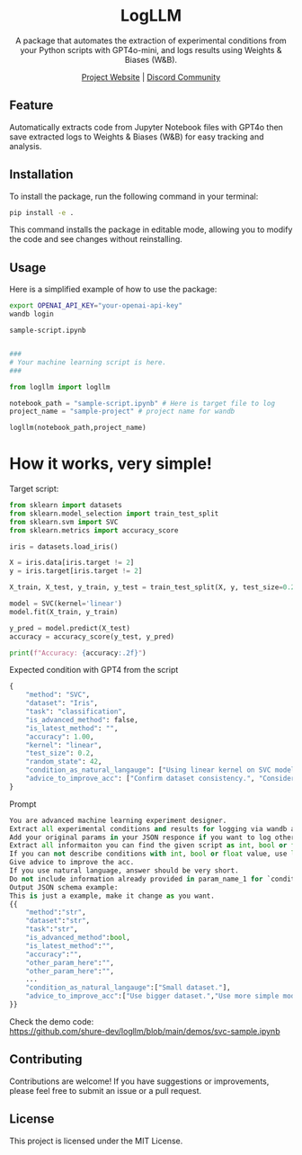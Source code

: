 <div align="center">

# LogLLM

A package that automates the extraction of experimental conditions from your Python scripts with GPT4o-mini, and logs results using Weights & Biases (W&B).

[Project Website](https://logllm.tiiny.site/) | [Discord Community](https://discord.gg/3xvUV6xcKW)

</div>

## Feature
Automatically extracts code from Jupyter Notebook files with GPT4o then save extracted logs to Weights & Biases (W&B) for easy tracking and analysis.

## Installation
To install the package, run the following command in your terminal:
```bash
pip install -e .
```

This command installs the package in editable mode, allowing you to modify the code and see changes without reinstalling.

## Usage
Here is a simplified example of how to use the package:


```bash
export OPENAI_API_KEY="your-openai-api-key"
wandb login
```

`sample-script.ipynb`
```python

###
# Your machine learning script is here.
###

from logllm import logllm

notebook_path = "sample-script.ipynb" # Here is target file to log
project_name = "sample-project" # project name for wandb

logllm(notebook_path,project_name)
```


# How it works, very simple!

Target script:

```Python
from sklearn import datasets
from sklearn.model_selection import train_test_split
from sklearn.svm import SVC
from sklearn.metrics import accuracy_score

iris = datasets.load_iris()

X = iris.data[iris.target != 2] 
y = iris.target[iris.target != 2]  

X_train, X_test, y_train, y_test = train_test_split(X, y, test_size=0.2, random_state=42)

model = SVC(kernel='linear')
model.fit(X_train, y_train)

y_pred = model.predict(X_test)
accuracy = accuracy_score(y_test, y_pred)

print(f"Accuracy: {accuracy:.2f}")
```

Expected condition with GPT4 from the script

```Python
{
    "method": "SVC",
    "dataset": "Iris",
    "task": "classification",
    "is_advanced_method": false,
    "is_latest_method": "",
    "accuracy": 1.00,
    "kernel": "linear",
    "test_size": 0.2,
    "random_state": 42,
    "condition_as_natural_langauge": ["Using linear kernel on SVC model.", "Excluding class 2 from Iris dataset.", "Splitting data into 80% training and 20% testing."],
    "advice_to_improve_acc": ["Confirm dataset consistency.", "Consider cross-validation for validation."]
}

```

Prompt
```Python
You are advanced machine learning experiment designer.
Extract all experimental conditions and results for logging via wandb api. 
Add your original params in your JSON responce if you want to log other params.
Extract all informaiton you can find the given script as int, bool or float value.
If you can not describe conditions with int, bool or float value, use list of natural language.
Give advice to improve the acc.
If you use natural language, answer should be very short.
Do not include information already provided in param_name_1 for `condition_as_natural_langauge`.
Output JSON schema example:
This is just a example, make it change as you want.
{{
    "method":"str",
    "dataset":"str",
    "task":"str",
    "is_advanced_method":bool,
    "is_latest_method":"",
    "accuracy":"",
    "other_param_here":"",
    "other_param_here":"",
    ...
    "condition_as_natural_langauge":["Small dataset."],
    "advice_to_improve_acc":["Use bigger dataset.","Use more simple model."]
}}
```

Check the demo code:  
https://github.com/shure-dev/logllm/blob/main/demos/svc-sample.ipynb

## Contributing
Contributions are welcome! If you have suggestions or improvements, please feel free to submit an issue or a pull request.

## License
This project is licensed under the MIT License.